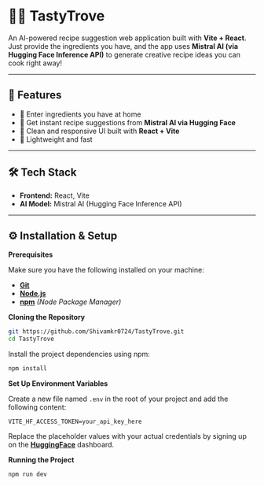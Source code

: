 # 👨‍🍳 TastyTrove

An AI-powered recipe suggestion web application built with **Vite + React**.  
Just provide the ingredients you have, and the app uses **Mistral AI (via Hugging Face Inference API)** to generate creative recipe ideas you can cook right away!

---

## 🚀 Features

- 🔹 Enter ingredients you have at home
- 🔹 Get instant recipe suggestions from **Mistral AI via Hugging Face**
- 🔹 Clean and responsive UI built with **React + Vite**
- 🔹 Lightweight and fast

---

## 🛠️ Tech Stack

- **Frontend:** React, Vite
- **AI Model:** Mistral AI (Hugging Face Inference API)

---

## ⚙️ Installation & Setup

**Prerequisites**

Make sure you have the following installed on your machine:

- **[Git](https://git-scm.com/)**
- **[Node.js](https://nodejs.org/en)**
- **[npm](https://www.npmjs.com/)** _(Node Package Manager)_

**Cloning the Repository**

```bash
git https://github.com/Shivamkr0724/TastyTrove.git
cd TastyTrove
```

Install the project dependencies using npm:

```bash
npm install
```

**Set Up Environment Variables**

Create a new file named `.env` in the root of your project and add the following content:

```env
VITE_HF_ACCESS_TOKEN=your_api_key_here
```

Replace the placeholder values with your actual credentials by signing up on the **[HuggingFace](https://huggingface.co/)** dashboard.

**Running the Project**

```bash
npm run dev
```
